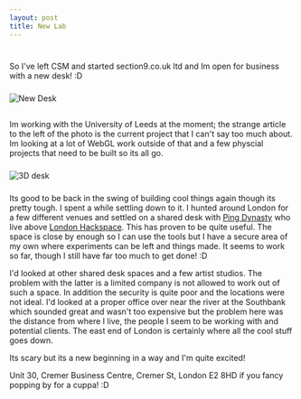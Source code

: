 ```yaml
---
layout: post
title: New Lab
---
```

#
So I've left CSM and started section9.co.uk ltd and Im open for business with a new desk! :D

###
![New Desk](http://farm8.staticflickr.com/7112/6891988900_5ea6170700.jpg)

##
Im working with the University of Leeds at the moment; the strange article to the left of the photo is the current project that I can't say too much about. Im looking at a lot of WebGL work outside of that and a few physcial projects that need to be built so its all go.

###
![3D desk](http://farm8.staticflickr.com/7108/7038073543_a6f3010789.jpg)

###
Its good to be back in the swing of building cool things again though its pretty tough. I spent a while settling down to it. I hunted around London for a few different venues and settled on a shared desk with [Ping Dynasty](http://hq.pingdynasty.com/blog/) who live above [London Hackspace](http://london.hackspace.org.uk). This has proven to be quite useful. The space is close by enough so I can use the tools but I have a secure area of my own where experiments can be left and things made. It seems to work so far, though I still have far too much to get done! :D

I'd looked at other shared desk spaces and a few artist studios. The problem with the latter is a limited company is not allowed to work out of such a space. In addition the security is quite poor and the locations were not ideal. I'd looked at a proper office over near the river at the Southbank which sounded great and wasn't too expensive but the problem here was the distance from where I live, the people I seem to be working with and potential clients. The east end of London is certainly where all the cool stuff goes down.

Its scary but its a new beginning in a way and I'm quite excited! 

Unit 30, Cremer Business Centre, Cremer St, London E2 8HD if you fancy popping by for a cuppa! :D
